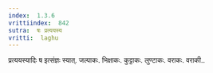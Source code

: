 ```yaml
---
index:  1.3.6
vrittiindex:  842
sutra:  षः प्रत्ययस्य
vritti:  laghu 
---
```


प्रत्ययस्यादिः ष इत्संज्ञः स्यात्. जल्पाकः. भिक्षाकः. कुट्टाकः. लुण्टाकः. वराकः. वराकी..

